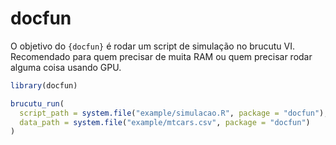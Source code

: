
<!-- README.md is generated from README.Rmd. Please edit that file -->

# docfun

<!-- badges: start -->
<!-- badges: end -->

O objetivo do `{docfun}` é rodar um script de simulação no brucutu VI.
Recomendado para quem precisar de muita RAM ou quem precisar rodar
alguma coisa usando GPU.

``` r
library(docfun)

brucutu_run(
  script_path = system.file("example/simulacao.R", package = "docfun"),
  data_path = system.file("example/mtcars.csv", package = "docfun")
)
```
